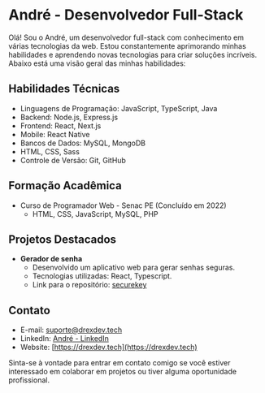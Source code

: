# André - Desenvolvedor Full-Stack

Olá! Sou o André, um desenvolvedor full-stack com conhecimento em várias tecnologias da web. Estou constantemente aprimorando minhas habilidades e aprendendo novas tecnologias para criar soluções incríveis. Abaixo está uma visão geral das minhas habilidades:

## Habilidades Técnicas

- Linguagens de Programação: JavaScript, TypeScript, Java
- Backend: Node.js, Express.js
- Frontend: React, Next.js
- Mobile: React Native
- Bancos de Dados: MySQL, MongoDB
- HTML, CSS, Sass
- Controle de Versão: Git, GitHub

## Formação Acadêmica

- Curso de Programador Web - Senac PE (Concluído em 2022)
  - HTML, CSS, JavaScript, MySQL, PHP

## Projetos Destacados

- **Gerador de senha**
  - Desenvolvido um aplicativo web para gerar senhas seguras.
  - Tecnologias utilizadas: React, Typescript.
  - Link para o repositório: [securekey](https://github.com/drexdev/securekey)

## Contato

- E-mail: suporte@drexdev.tech
- LinkedIn: [André - LinkedIn](https://www.linkedin.com/in/drexdev)
- Website: [https://drexdev.tech](https://drexdev.tech)

Sinta-se à vontade para entrar em contato comigo se você estiver interessado em colaborar em projetos ou tiver alguma oportunidade profissional.
